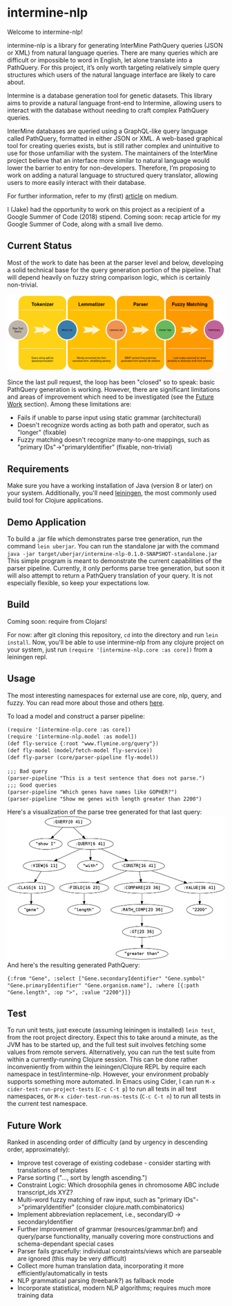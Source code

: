 # intermine-nlp
Welcome to intermine-nlp!

intermine-nlp is a library for generating InterMine PathQuery queries (JSON or XML) from natural language queries. There are many queries which are difficult or impossible to word in English, let alone translate into a PathQuery. For this project, it’s only worth targeting relatively simple query structures which users of the natural language interface are likely to care about.

Intermine is a database generation tool for genetic datasets. This library aims to provide a natural language front-end to Intermine, allowing users to interact with the database without needing to craft complex PathQuery queries.

InterMine databases are queried using a GraphQL-like query language called PathQuery, formatted in either JSON or XML. A web-based graphical tool for creating queries exists, but is still rather complex and unintuitive to use for those unfamiliar with the system. The maintainers of the InterMine project believe that an interface more similar to natural language would lower the barrier to entry for non-developers. Therefore, I’m proposing to work on adding a natural language to structured query translator, allowing users to more easily interact with their database.

For further information, refer to my (first) [article](https://medium.com/@jakemacneal/intermine-nlp-nlp-query-answering-for-intermine-e8dfdfb64b9) on medium.

I (Jake) had the opportunity to work on this project as a recipient of a Google Summer of Code (2018) stipend.
Coming soon: recap article for my Google Summer of Code, along with a small live demo.


## Current Status
Most of the work to date has been at the parser level and below, developing a solid technical base
for the query generation portion of the pipeline. That will depend heavily on fuzzy string comparison logic,
which is certainly non-trivial. 

![alt text](pipeline.png "High-level parser and PathQuery generation pipeline")

Since the last pull request, the loop has been "closed" so to speak: basic PathQuery generation is working. However, there are significant
limitations and areas of improvement which need to be investigated (see the [Future Work](#future-work) section). Among these limitations are:
* Fails if unable to parse input using static grammar (architectural)
* Doesn't recognize words acting as both path and operator, such as "longer" (fixable)
* Fuzzy matching doesn't recognize many-to-one mappings, such as "primary IDs"->"primaryIdentifier" (fixable, non-trivial)


## Requirements
Make sure you have a working installation of Java (version 8 or later) on your system. Additionally, you'll need [leiningen](https://leiningen.org/),
the most commonly used build tool for Clojure applications. 


## Demo Application
To build a .jar file which demonstrates parse tree generation, run the command `lein uberjar`.
You can run the standalone jar with the command `java -jar target/uberjar/intermine-nlp-0.1.0-SNAPSHOT-standalone.jar`
This simple program is meant to demonstrate the current capabilities of the parser pipeline.
Currently, it only performs parse tree generation, but soon it will also attempt to return a
PathQuery translation of your query. It is not especially flexible, so keep your expectations
low.


## Build
Coming soon: require from Clojars!

For now: after git cloning this repository, `cd` into the directory and run `lein install`.
Now, you'll be able to use intermine-nlp from any clojure project on your system, just run
`(require '[intermine-nlp.core :as core])` from a leiningen repl.


## Usage
The most interesting namespaces for external use are core, nlp, query, and fuzzy. You can read more about those and others [here](src/intermine_nlp/README.md).

To load a model and construct a parser pipeline:

```
(require '[intermine-nlp.core :as core])
(require '[intermine-nlp.model :as model])
(def fly-service {:root "www.flymine.org/query"})
(def fly-model (model/fetch-model fly-service))
(def fly-parser (core/parser-pipeline fly-model))

;;; Bad query
(parser-pipeline "This is a test sentence that does not parse.")
;;; Good queries
(parser-pipeline "Which genes have names like GOPHER?")
(parser-pipeline "Show me genes with length greater than 2200")
```
Here's a visualization of the parse tree generated for that last query:
![alt text](parse_tree.png "Parse of the sentence 'Show me genes with length greater than 2200.'")
And here's the resulting generated PathQuery:
```
{:from "Gene", :select ["Gene.secondaryIdentifier" "Gene.symbol" "Gene.primaryIdentifier" "Gene.organism.name"], :where [{:path "Gene.length", :op ">", :value "2200"}]}
```


## Test
To run unit tests, just execute (assuming leiningen is installed) `lein test`, from the root project
directory. Expect this to take around a minute, as the JVM has to be started up, and the full
test suit involves fetching some values from remote servers. Alternatively, you can run the test
suite from within a currently-running Clojure session. This can be done rather inconveniently from
within the leiningen/Clojure REPL by require each namespace in test/intermine-nlp. However, your
environment probably supports something more automated. In Emacs using Cider, I can run `M-x cider-test-run-project-tests`
(`C-c C-t p`) to run all tests in all test namespaces, or `M-x cider-test-run-ns-tests` (`C-c C-t n`)
to run all tests in the current test namespace.


## Future Work
Ranked in ascending order of difficulty (and by urgency in descending order, approximately):

* Improve test coverage of existing codebase - consider starting with translations of templates
* Parse sorting ("..., sort by length ascending.")
* Constraint Logic: Which drosophila genes in chromosome ABC include transcript_ids XYZ?
* Multi-word fuzzy matching of raw input, such as "primary IDs"->"primaryIdentifier" (consider clojure.math.combinatorics)
* Implement abbreviation replacement, i.e., secondaryID -> secondaryIdentifier
* Further improvement of grammar (resources/grammar.bnf) and query/parse functionality, manually covering more constructions and schema-dependant special cases
* Parser fails gracefully: individual constraints/views which are parseable are ignored (this may be very difficult)
* Collect more human translation data, incorporating it more efficiently/automatically in tests
* NLP grammatical parsing (treebank?) as fallback mode
* Incorporate statistical, modern NLP algorithms; requires much more training data
